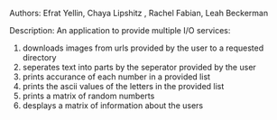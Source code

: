 Authors:
Efrat Yellin,
Chaya Lipshitz ,
Rachel Fabian,
Leah Beckerman

Description:
An application to provide multiple I/O services:
1. downloads images from urls provided by the user to a requested directory
2. seperates text into parts by the seperator provided by the user
3. prints accurance of each number in a provided list
4. prints the ascii values of the letters in the provided list
5. prints a matrix of random numberts
6. desplays a matrix of information about the users
